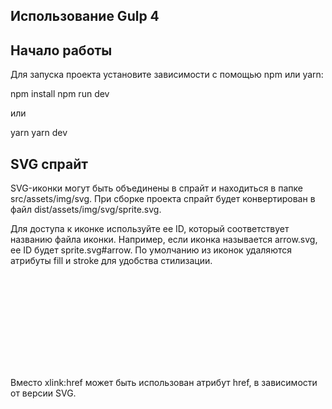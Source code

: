 ## Использование Gulp 4

## Начало работы

Для запуска проекта установите зависимости с помощью npm или yarn:

npm install
npm run dev

или

yarn
yarn dev

## SVG спрайт

SVG-иконки могут быть объединены в спрайт и находиться в папке src/assets/img/svg. При сборке проекта спрайт будет конвертирован в файл dist/assets/img/svg/sprite.svg.

Для доступа к иконке используйте ее ID, который соответствует названию файла иконки. Например, если иконка называется arrow.svg, ее ID будет sprite.svg#arrow. По умолчанию из иконок удаляются атрибуты fill и stroke для удобства стилизации.

<svg>
    <use xlink:href="assets/img/svg/sprite.svg#arrow"></use>
</svg>

Вместо xlink:href может быть использован атрибут href, в зависимости от версии SVG.
